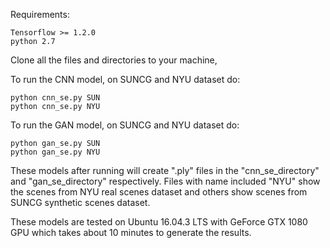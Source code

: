 Requirements:

    Tensorflow >= 1.2.0
    python 2.7  
    
Clone all the files and directories to your machine,

To run the CNN model, on SUNCG and NYU dataset do:

    python cnn_se.py SUN 
    python cnn_se.py NYU 
    
To run the GAN model, on SUNCG and NYU dataset do:
 
    python gan_se.py SUN
    python gan_se.py NYU
    
These models after running will create ".ply" files in the "cnn_se_directory" and "gan_se_directory" respectively. Files with name included "NYU" show the scenes from NYU real scenes dataset and others show scenes from SUNCG synthetic scenes dataset.

These models are tested on Ubuntu 16.04.3 LTS with GeForce GTX 1080 GPU which takes about 10 minutes to generate the results.
    
